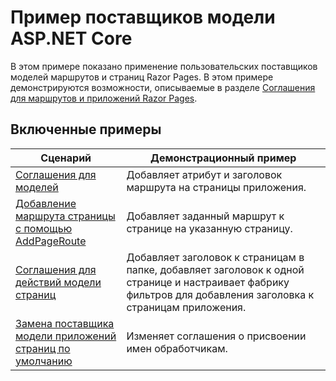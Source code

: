 # <a name="aspnet-core-model-providers-sample"></a>Пример поставщиков модели ASP.NET Core

В этом примере показано применение пользовательских поставщиков моделей маршрутов и страниц Razor Pages. В этом примере демонстрируются возможности, описываемые в разделе [Соглашения для маршрутов и приложений Razor Pages](https://docs.microsoft.com/aspnet/core/mvc/razor-pages/razor-pages-convention-features).

## <a name="examples-in-this-sample"></a>Включенные примеры

| Сценарий | Демонстрационный пример |
| -------- | ----------- |
| [Соглашения для моделей](https://docs.microsoft.com/aspnet/core/mvc/razor-pages/razor-pages-conventions#model-conventions) | Добавляет атрибут и заголовок маршрута на страницы приложения. |
| [Добавление маршрута страницы с помощью AddPageRoute](https://docs.microsoft.com/aspnet/core/mvc/razor-pages/razor-pages-conventions#configure-a-page-route) | Добавляет заданный маршрут к странице на указанную страницу. |
| [Соглашения для действий модели страниц](https://docs.microsoft.com/aspnet/core/mvc/razor-pages/razor-pages-conventions#page-model-action-conventions) | Добавляет заголовок к страницам в папке, добавляет заголовок к одной странице и настраивает фабрику фильтров для добавления заголовка к страницам приложения. |
| [Замена поставщика модели приложений страниц по умолчанию](https://docs.microsoft.com/aspnet/core/mvc/razor-pages/razor-pages-conventions#replace-the-default-page-app-model-provider) | Изменяет соглашения о присвоении имен обработчикам. |
